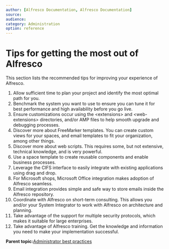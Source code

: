 ```yaml
---
author: [Alfresco Documentation, Alfresco Documentation]
source: 
audience: 
category: Administration
option: reference
---
```


# Tips for getting the most out of Alfresco

This section lists the recommended tips for improving your experience of Alfresco.

1.  Allow sufficient time to plan your project and identify the most optimal path for you.
2.  Benchmark the system you want to use to ensure you can tune it for best performance and high availability before you go live.
3.  Ensure customizations occur using the <extensions\> and <web-extensions\> directories, and/or AMP files to help smooth upgrade and debugging processes.
4.  Discover more about FreeMarker templates. You can create custom views for your spaces, and email templates to fit your organization, among other things.
5.  Discover more about web scripts. This requires some, but not extensive, technical knowledge, and is very powerful.
6.  Use a space template to create reusable components and enable business processes.
7.  Leverage the CIFS interface to easily integrate with existing applications using drag and drop.
8.  For Microsoft shops, Microsoft Office integration makes adoption of Alfresco seamless.
9.  Email integration provides simple and safe way to store emails inside the Alfresco repository.
10. Coordinate with Alfresco on short-term consulting. This allows you and/or your System Integrator to work with Alfresco on architecture and planning.
11. Take advantage of the support for multiple security protocols, which makes it suitable for large enterprises.
12. Take advantage of Alfresco training. Get the knowledge and information you need to make your implementation successful.

**Parent topic:**[Administrator best practices](../concepts/admin-best-practice.md)


